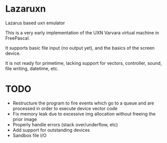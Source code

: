 # Lazaruxn
Lazarus based uxn emulator

This is a very early implementation of the UXN Varvara virtual machine in FreePascal.

It supports basic file input (no output yet), and the basics of the screen device.

It is not ready for primetime, lacking support for vectors, controller, sound, file writing, datetime, etc.

# TODO

- Restructure the program to fire events which go to a queue and are processed in order to execute device vector code
- Fix memory leak due to excessive img allocation without freeing the prior image
- Properly handle errors (stack over/underflow, etc)
- Add support for outstanding devices
- Sandbox file I/O
 
